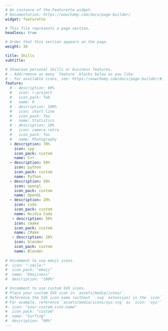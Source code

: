 ```yaml
---
# An instance of the Featurette widget.
# Documentation: https://wowchemy.com/docs/page-builder/
widget: featurette

# This file represents a page section.
headless: true

# Order that this section appears on the page.
weight: 30

title: Skills
subtitle:

# Showcase personal skills or business features.
# - Add/remove as many `feature` blocks below as you like.
# - For available icons, see: https://wowchemy.com/docs/page-builder/#icons
feature:
  # - description: 90%
  #   icon: r-project
  #   icon_pack: fab
  #   name: R
  # - description: 100%
  #   icon: chart-line
  #   icon_pack: fas
  #   name: Statistics
  # - description: 10%
  #   icon: camera-retro
  #   icon_pack: fas
  #   name: Photography
  - description: 70%
    icon: cpp
    icon_pack: custom
    name: C++
  - description: 50%
    icon: python
    icon_pack: custom
    name: Python
  - description: 50%
    icon: opengl
    icon_pack: custom
    name: OpenGL
  - description: 20%
    icon: cuda
    icon_pack: custom
    name: Nvidia Cuda
   - description: 50%
    icon: cmake
    icon_pack: custom
    name: CMake
   - description: 20%
    icon: blender
    icon_pack: custom
    name: Blender
    
# Uncomment to use emoji icons.
#- icon: ":smile:"
#  icon_pack: "emoji"
#  name: "Emojiness"
#  description: "100%"

# Uncomment to use custom SVG icons.
# Place your custom SVG icon in `assets/media/icons/`.
# Reference the SVG icon name (without `.svg` extension) in the `icon` field.
# For example, reference `assets/media/icons/xyz.svg` as `icon: 'xyz'`
#- icon: "your-custom-icon-name"
#  icon_pack: "custom"
#  name: "Surfing"
#  description: "90%"
---
```

